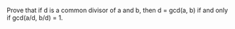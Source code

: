 Prove that if d is a common divisor of a and b, then d = gcd(a, b) if and only if gcd(a/d, b/d) = 1.